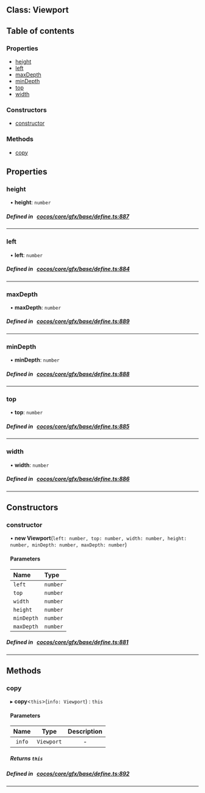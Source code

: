 
## Class: Viewport





<div class="table-of-content">
<h2>Table of contents</h2>


### Properties

- [ height](#height)
- [ left](#left)
- [ maxDepth](#maxDepth)
- [ minDepth](#minDepth)
- [ top](#top)
- [ width](#width)

### Constructors

- [ constructor](#constructor)

### Methods

- [ copy](#copy)
</div>

## Properties


### height
<div style="margin-left: 10px;">




•  **height**:
`number` 
</div>

##### Defined in &nbsp;   [cocos/core/gfx/base/define.ts:887](https://github.com/cocos-creator/engine/blob/c7bf6b8a9/cocos/core/gfx/base/define.ts#L887)&nbsp;


___


### left
<div style="margin-left: 10px;">




•  **left**:
`number` 
</div>

##### Defined in &nbsp;   [cocos/core/gfx/base/define.ts:884](https://github.com/cocos-creator/engine/blob/c7bf6b8a9/cocos/core/gfx/base/define.ts#L884)&nbsp;


___


### maxDepth
<div style="margin-left: 10px;">




•  **maxDepth**:
`number` 
</div>

##### Defined in &nbsp;   [cocos/core/gfx/base/define.ts:889](https://github.com/cocos-creator/engine/blob/c7bf6b8a9/cocos/core/gfx/base/define.ts#L889)&nbsp;


___


### minDepth
<div style="margin-left: 10px;">




•  **minDepth**:
`number` 
</div>

##### Defined in &nbsp;   [cocos/core/gfx/base/define.ts:888](https://github.com/cocos-creator/engine/blob/c7bf6b8a9/cocos/core/gfx/base/define.ts#L888)&nbsp;


___


### top
<div style="margin-left: 10px;">




•  **top**:
`number` 
</div>

##### Defined in &nbsp;   [cocos/core/gfx/base/define.ts:885](https://github.com/cocos-creator/engine/blob/c7bf6b8a9/cocos/core/gfx/base/define.ts#L885)&nbsp;


___


### width
<div style="margin-left: 10px;">




•  **width**:
`number` 
</div>

##### Defined in &nbsp;   [cocos/core/gfx/base/define.ts:886](https://github.com/cocos-creator/engine/blob/c7bf6b8a9/cocos/core/gfx/base/define.ts#L886)&nbsp;


___

<!---->
## Constructors


### constructor
<div style="margin-left: 10px;">

• **new Viewport**(`left: number, top: number, width: number, height: number, minDepth: number, maxDepth: number`)

#### Parameters

| Name | Type |
| :------ | :------ |
| `left` | `number` |
| `top` | `number` |
| `width` | `number` |
| `height` | `number` |
| `minDepth` | `number` |
| `maxDepth` | `number` |
</div>

##### Defined in &nbsp;   [cocos/core/gfx/base/define.ts:881](https://github.com/cocos-creator/engine/blob/c7bf6b8a9/cocos/core/gfx/base/define.ts#L881)&nbsp;


---

<!---->
## Methods

### copy

<div style="margin-left: 10px;">

▸   **copy**<`this`\>(`info: Viewport`) : `this`



#### Parameters

| Name | Type | Description |
| :------: | :------: | :------: |
| `info` | `Viewport` | - |


##### Returns `this`
</div>

##### Defined in &nbsp;   [cocos/core/gfx/base/define.ts:892](https://github.com/cocos-creator/engine/blob/c7bf6b8a9/cocos/core/gfx/base/define.ts#L892)&nbsp;
___
<!---->



